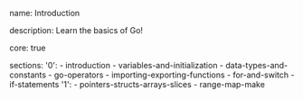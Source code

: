name: Introduction

description: Learn the basics of Go!

core: true

sections:
  '0':
    - introduction
    - variables-and-initialization
    - data-types-and-constants
    - go-operators
    - importing-exporting-functions
    - for-and-switch
    - if-statements
  '1':
    - pointers-structs-arrays-slices
    - range-map-make
